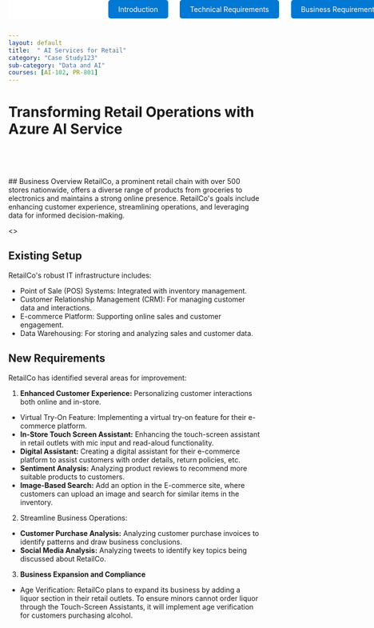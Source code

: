 ```yaml
---
layout: default
title:  " AI Services for Retail"
category: "Case Study123"
sub-category: "Data and AI"
courses: [AI-102, PR-801]
---
```

# Transforming Retail Operations with Azure AI Service

<!-- Buttons -->
<div class="fixed-buttons">
  <a href="#introduction" class="button">Introduction</a>
  <a href="#technical-requirements" class="button">Technical Requirements</a>
  <a href="#business-requirements" class="button">Business Requirements</a>
</div>

<div class="content">
## Business Overview
<a id="business"></a>
RetailCo, a prominent retail chain with over 500 stores nationwide, offers a diverse range of products from groceries to electronics and maintains a strong online presence. RetailCo's goals include enhancing customer experience, streamlining operations, and leveraging data for informed decision-making.

<<image>>

## Existing Setup
<a id="existing"></a>
RetailCo's robust IT infrastructure includes:

* Point of Sale (POS) Systems: Integrated with inventory management.
* Customer Relationship Management (CRM): For managing customer data and interactions.
* E-commerce Platform: Supporting online sales and customer engagement.
* Data Warehousing: For storing and analyzing sales and customer data.

## New Requirements
<a id="new"></a>
RetailCo has identified several areas for improvement:

1. **Enhanced Customer Experience:** Personalizing customer interactions both online and in-store.
* Virtual Try-On Feature: Implementing a virtual try-on feature for their e-commerce platform.
* **In-Store Touch Screen Assistant:** Enhancing the touch-screen assistant in retail outlets with mic input and read-aloud functionality.
* **Digital Assistant:** Creating a digital assistant for their e-commerce platform to assist customers with order details, return policies, etc.
* **Sentiment Analysis:** Analyzing product reviews to recommend more suitable products to customers.
* **Image-Based Search:** Add an option in the E-commerce site, where customers can upload an image and search for similar items in the inventory. 

2. Streamline Business Operations:
* **Customer Purchase Analysis:** Analyzing customer purchase invoices to identify patterns and draw business conclusions.
* **Social Media Analysis:** Analyzing tweets to identify key topics being discussed about RetailCo.
  
3. **Business Expansion and Compliance**
* Age Verification: RetailCo plans to expand its business by adding a liquor section in their retail outlets. To ensure minors cannot order liquor through the Touch-Screen Assistants, it will implement age verification for customers purchasing alcohol.
</div>

<style>
 
  .fixed-buttons {
  position: fixed;
  top: 0;
  width: 100%;
  background-color: white; /* Optional: to match the background */
  text-align: center;
  padding: 10px 0;
  z-index: 1000; /* Ensure it stays on top of other content */
}
.button {
  margin: 0 10px;
  padding: 10px 20px;
  background-color: #0078d4;
  color: white;
  text-decoration: none;
  border-radius: 5px;
}

.button:hover {
  background-color: #0056b3;
}

.content {
  padding-top: 60px; /* Adjust this value as needed to ensure the heading is visible */
}
</style>
